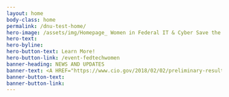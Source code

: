 ```yaml
---
layout: home
body-class: home
permalink: /dnu-test-home/
hero-image: /assets/img/Homepage_ Women in Federal IT & Cyber Save the Date.png
hero-text:
hero-byline: 
hero-button-text: Learn More! 
hero-button-link: /event-fedtechwomen
banner-heading: NEWS AND UPDATES
banner-text: <A HREF="https://www.cio.gov/2018/02/02/preliminary-results-of-the-cio-councils-government-wide-hiring-event-demonstrate-effectiveness-of-cxo-collaboration/">READ THE LATEST FROM THE CIO COMMUNITY</A>
banner-button-text: 
banner-button-link: 
---
```

